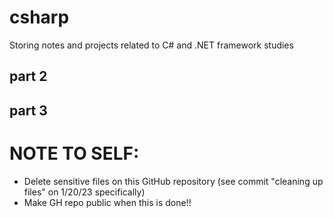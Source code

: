 # csharp
Storing notes and projects related to C# and .NET framework studies

## part 2

## part 3

# NOTE TO SELF:
- Delete sensitive files on this GitHub repository (see commit "cleaning up files" on 1/20/23 specifically) 
- Make GH repo public when this is done!!